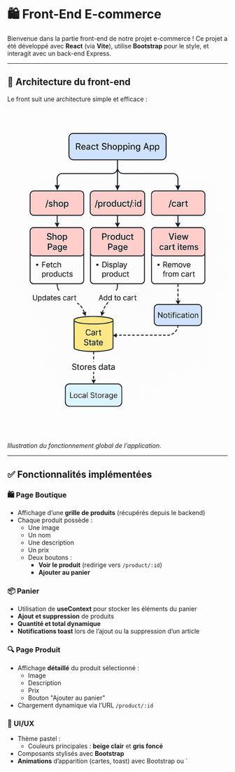 # 🛍️ Front-End E-commerce

Bienvenue dans la partie front-end de notre projet e-commerce !
Ce projet a été développé avec **React** (via **Vite**), utilise **Bootstrap** pour le style, et interagit avec un back-end Express.

---

## 🔧 Architecture du front-end

Le front suit une architecture simple et efficace :

![Diagramme de fonctionnement](../Docs/Assets/front_way_to_work.png)
*Illustration du fonctionnement global de l'application.*

---

## ✅ Fonctionnalités implémentées

### 🛍️ Page Boutique

- Affichage d’une **grille de produits** (récupérés depuis le backend)
- Chaque produit possède :
  - Une image
  - Un nom
  - Une description
  - Un prix
  - Deux boutons :
    - **Voir le produit** (redirige vers `/product/:id`)
    - **Ajouter au panier**

### 📦 Panier

- Utilisation de **useContext** pour stocker les éléments du panier
- **Ajout et suppression** de produits
- **Quantité et total dynamique**
- **Notifications toast** lors de l’ajout ou la suppression d’un article

### 🔍 Page Produit

- Affichage **détaillé** du produit sélectionné :
  - Image
  - Description
  - Prix
  - Bouton "Ajouter au panier"
- Chargement dynamique via l’URL `/product/:id`

### 🎨 UI/UX

- Thème pastel :
  - Couleurs principales : **beige clair** et **gris foncé**
- Composants stylisés avec **Bootstrap**
- **Animations** d’apparition (cartes, toast) avec Bootstrap ou `
